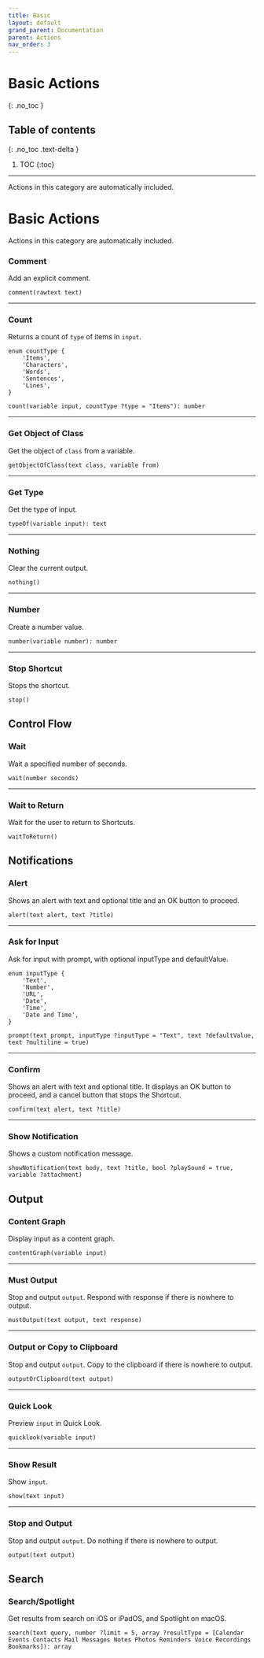 ```yaml
---
title: Basic
layout: default
grand_parent: Documentation
parent: Actions
nav_order: 3
---
```


# Basic Actions
{: .no_toc }

## Table of contents
{: .no_toc .text-delta }

1. TOC
{:toc}

---

Actions in this category are automatically included.

# Basic Actions

Actions in this category are automatically included.

### Comment

Add an explicit comment.

```
comment(rawtext text)
```

---

### Count

Returns a count of `type` of items in `input`.

```
enum countType {
    'Items',
    'Characters',
    'Words',
    'Sentences',
    'Lines',
}

count(variable input, countType ?type = "Items"): number
```

---

### Get Object of Class

Get the object of `class` from a variable.

```
getObjectOfClass(text class, variable from)
```

---

### Get Type

Get the type of input.

```
typeOf(variable input): text
```

---

### Nothing

Clear the current output.

```
nothing()
```

---

### Number

Create a number value.

```
number(variable number): number
```

---

### Stop Shortcut

Stops the shortcut.

```
stop()
```

## Control Flow

### Wait

Wait a specified number of seconds.

```
wait(number seconds)
```

---

### Wait to Return

Wait for the user to return to Shortcuts.

```
waitToReturn()
```

## Notifications

### Alert

Shows an alert with text and optional title and an OK button to proceed.

```
alert(text alert, text ?title)
```

---

### Ask for Input

Ask for input with prompt, with optional inputType and defaultValue.

```
enum inputType {
    'Text',
    'Number',
    'URL',
    'Date',
    'Time',
    'Date and Time',
}

prompt(text prompt, inputType ?inputType = "Text", text ?defaultValue, text ?multiline = true)
```

---

### Confirm

Shows an alert with text and optional title. It displays an OK button to proceed, and a cancel button that stops the Shortcut.

```
confirm(text alert, text ?title)
```

---

### Show Notification

Shows a custom notification message.

```
showNotification(text body, text ?title, bool ?playSound = true, variable ?attachment)
```

## Output

### Content Graph

Display input as a content graph.

```
contentGraph(variable input)
```

---

### Must Output

Stop and output `output`. Respond with response if there is nowhere to output.

```
mustOutput(text output, text response)
```

---

### Output or Copy to Clipboard

Stop and output `output`. Copy to the clipboard if there is nowhere to output.

```
outputOrClipboard(text output)
```

---

### Quick Look

Preview `input` in Quick Look.

```
quicklook(variable input)
```

---

### Show Result

Show `input`.

```
show(text input)
```

---

### Stop and Output

Stop and output `output`. Do nothing if there is nowhere to output.

```
output(text output)
```

## Search

### Search/Spotlight

Get results from search on iOS or iPadOS, and Spotlight on macOS.

```
search(text query, number ?limit = 5, array ?resultType = [Calendar Events Contacts Mail Messages Notes Photos Reminders Voice Recordings Bookmarks]): array
```
